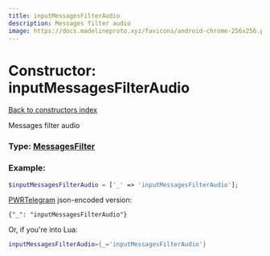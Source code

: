 ```yaml
---
title: inputMessagesFilterAudio
description: Messages filter audio
image: https://docs.madelineproto.xyz/favicons/android-chrome-256x256.png
---
```

# Constructor: inputMessagesFilterAudio  
[Back to constructors index](index.md)



Messages filter audio




### Type: [MessagesFilter](../types/MessagesFilter.md)


### Example:

```php
$inputMessagesFilterAudio = ['_' => 'inputMessagesFilterAudio'];
```  

[PWRTelegram](https://pwrtelegram.xyz) json-encoded version:

```
{"_": "inputMessagesFilterAudio"}
```


Or, if you're into Lua:

```lua
inputMessagesFilterAudio={_='inputMessagesFilterAudio'}

```


